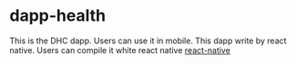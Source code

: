 # dapp-health
This is the DHC dapp. Users can use it in mobile. This dapp write by react native. Users can compile it white react native [react-native](https://facebook.github.io/react-native/docs/getting-started)
